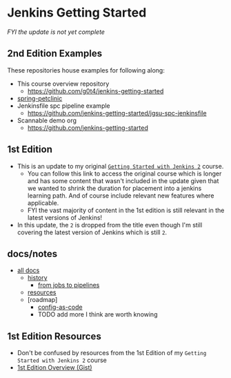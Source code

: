 # Jenkins Getting Started

*FYI the update is not yet complete*

## 2nd Edition Examples

These repositories house examples for following along:
- This course overview repository
  - https://github.com/g0t4/jenkins-getting-started
- [spring-petclinic](docs/spring-petclinic.md)
- Jenkinsfile spc pipeline example
  - https://github.com/jenkins-getting-started/jgsu-spc-jenkinsfile
- Scannable demo org
  - https://github.com/jenkins-getting-started

## 1st Edition

- This is an update to my original [`Getting Started with Jenkins 2`](https://www.pluralsight.com/courses/jenkins-2-getting-started) course.
  - You can follow this link to access the original course which is longer and has some content that wasn't included in the update given that we wanted to shrink the duration for placement into a jenkins learning path. And of course include relevant new features where applicable.
  - FYI the vast majority of content in the 1st edition is still relevant in the latest versions of Jenkins!
- In this update, the `2` is dropped from the title even though I'm still covering the latest version of Jenkins which is still `2`.

## docs/notes

- [all docs](docs)
  - [history](docs/history.md)
    - [from jobs to pipelines](docs/from-jobs-to-pipelines.md)
  - [resources](docs/resources.md)
  - [roadmap]
    - [config-as-code](docs/roadmap.config-as-code.md)
    - TODO add more I think are worth knowing

## 1st Edition Resources

- Don't be confused by resources from the 1st Edition of my `Getting Started with Jenkins 2` course
- [1st Edition Overview (Gist)](https://git.io/vKSVZ)
